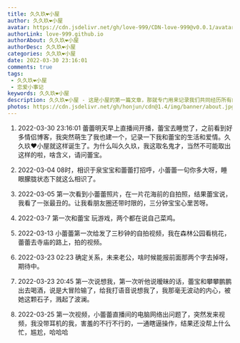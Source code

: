 ```yaml
---
title: 久久玖❤️小屋
author: 久久玖❤️小屋
avatar: https://cdn.jsdelivr.net/gh/love-999/CDN-love-999@v0.0.1/avatar.jpg
authorLink: love-999.github.io
authorAbout: 久久玖❤️小屋
authorDesc: 久久玖❤️小屋
categories: 久久玖❤️小屋
date: 2022-03-30 23:16:01
comments: true
tags: 
 - 久久玖❤️小屋
 - 恋爱小事记
keywords: 久久玖❤️小屋
description: 久久玖❤️小屋 - 这是小屋的第一篇文章，那就专门用来记录我们共同经历所有的第一次吧！
photos: https://cdn.jsdelivr.net/gh/honjun/cdn@1.4/img/banner/about.jpg
---
```


1. 2022-03-30 23:16:01 蕾蕾明天早上直播间开播，蕾宝去睡觉了，之前看到好多情侣博客，我突然萌生了我也建一个，记录一下我和蕾宝的生活和爱情。久久玖❤️小屋就这样诞生了。为什么叫久久玖，我这取名鬼才，当然不可能取出这样的啦，啥含义，请问蕾宝。

2. 2022-03-04 08时，相识于泉宝宝和蕾蕾打招呼，小蕾蕾一句你多大呀，睡眼朦胧状态下就这么相识了。

3. 2022-03-05  第一次看到小蕾蕾照片，在一片花海前的自拍照，结果蕾宝说，我看了一张最丑的。让我看朋友圈还带时限的，三分钟宝宝心里苦呀。

4. 2022-03-7  第一次和蕾宝 玩游戏，两个都在说自己菜鸡。

5. 2022-03-13  小蕾蕾第一次给发了三秒钟的自拍视频，我在森林公园看桃花，蕾蕾去寺庙的路上，拍的视频。

6. 2022-03-23 02:23 确定关系，未来老公，啥时候能报前面那两个字去掉呀，期待中。

7. 2022-03-23 20:45 第一次说想我，第一次听他说暧昧的话，蕾宝和攀攀鹏鹏出去喝酒，说是大冒险输了，给我打语音说想我了，我那毫无波动的内心，被她这颗石子，溅起了波澜。

8. 2022-03-25 第一次视频，小蕾蕾直播间的电脑网络出问题了，突然发来视频，我没带耳机的我，害羞的不行不行的，一通瞎逼操作，结果还没帮上什么忙，尴尬，哈哈哈